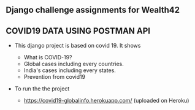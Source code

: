 ## Django challenge assignments for Wealth42

## COVID19 DATA USING POSTMAN API

* This django project is based on covid 19. It shows
    - What is COVID-19?
    - Global cases including every countries.
    - India's cases including every states.
    - Prevention from covid19

* To run the the project
    - https://covid19-globalinfo.herokuapp.com/ (uploaded on Heroku)